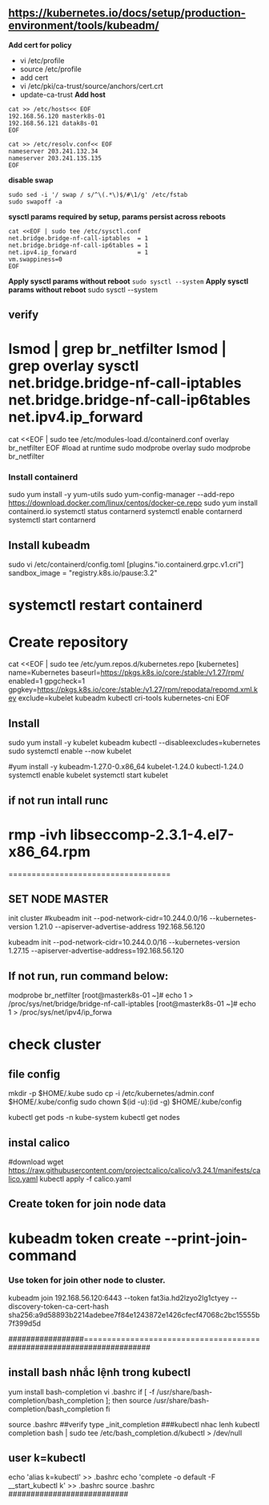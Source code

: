 ## https://kubernetes.io/docs/setup/production-environment/tools/kubeadm/
**Add cert for policy**
- vi /etc/profile
- source /etc/profile
- add cert
- vi /etc/pki/ca-trust/source/anchors/cert.crt
- update-ca-trust
**Add host**
```
cat >> /etc/hosts<< EOF
192.168.56.120 masterk8s-01
192.168.56.121 datak8s-01
EOF
```
```
cat >> /etc/resolv.conf<< EOF
nameserver 203.241.132.34
nameserver 203.241.135.135
EOF
```
**disable swap**
```
sudo sed -i '/ swap / s/^\(.*\)$/#\1/g' /etc/fstab 
sudo swapoff -a 
```
**sysctl params required by setup, params persist across reboots**
```
cat <<EOF | sudo tee /etc/sysctl.conf
net.bridge.bridge-nf-call-iptables  = 1
net.bridge.bridge-nf-call-ip6tables = 1
net.ipv4.ip_forward                 = 1
vm.swappiness=0
EOF
```
**Apply sysctl params without reboot**
`sudo sysctl --system`
**Apply sysctl params without reboot**
sudo sysctl --system
## verify 
lsmod | grep br_netfilter
lsmod | grep overlay
sysctl net.bridge.bridge-nf-call-iptables net.bridge.bridge-nf-call-ip6tables net.ipv4.ip_forward
===============
cat <<EOF | sudo tee /etc/modules-load.d/containerd.conf
overlay
br_netfilter
EOF
#load at runtime
sudo modprobe overlay
sudo modprobe br_netfilter

### Install containerd
sudo yum install -y yum-utils
sudo yum-config-manager --add-repo https://download.docker.com/linux/centos/docker-ce.repo
sudo yum install containerd.io
systemctl status contarnerd
systemctl enable contarnerd
systemctl start contarnerd
## Install kubeadm
sudo vi /etc/containerd/config.toml
[plugins."io.containerd.grpc.v1.cri"]
  sandbox_image = "registry.k8s.io/pause:3.2"

systemctl restart containerd
=====
# Create repository
cat <<EOF | sudo tee /etc/yum.repos.d/kubernetes.repo
[kubernetes]
name=Kubernetes
baseurl=https://pkgs.k8s.io/core:/stable:/v1.27/rpm/
enabled=1
gpgcheck=1
gpgkey=https://pkgs.k8s.io/core:/stable:/v1.27/rpm/repodata/repomd.xml.key
exclude=kubelet kubeadm kubectl cri-tools kubernetes-cni
EOF
## Install 
sudo yum install -y kubelet kubeadm kubectl --disableexcludes=kubernetes
sudo systemctl enable --now kubelet

#yum install -y kubeadm-1.27.0-0.x86_64 kubelet-1.24.0 kubectl-1.24.0
systemctl enable kubelet
systemctl start kubelet
## if not run intall  runc
rmp -ivh libseccomp-2.3.1-4.el7-x86_64.rpm
====================================================
===================================

## SET NODE MASTER
init cluster
#kubeadm init --pod-network-cidr=10.244.0.0/16 --kubernetes-version 1.21.0 --apiserver-advertise-address 192.168.56.120

kubeadm init --pod-network-cidr=10.244.0.0/16 --kubernetes-version 1.27.15 --apiserver-advertise-address=192.168.56.120
 ## If not run, run command below:
 modprobe br_netfilter
[root@masterk8s-01 ~]# echo 1 > /proc/sys/net/bridge/bridge-nf-call-iptables
[root@masterk8s-01 ~]# echo 1 > /proc/sys/net/ipv4/ip_forwa

# check cluster
## file config
mkdir -p $HOME/.kube
sudo cp -i /etc/kubernetes/admin.conf $HOME/.kube/config
sudo chown $(id -u):(id -g) $HOME/.kube/config

kubectl get pods -n kube-system
kubectl get nodes
## instal calico
#download 
wget  https://raw.githubusercontent.com/projectcalico/calico/v3.24.1/manifests/calico.yaml
kubectl apply -f calico.yaml
###
## Create token for join node data
kubeadm token create --print-join-command 
=========================================================================================
### Use token for join other node to cluster.
kubeadm join 192.168.56.120:6443 --token fat3ia.hd2lzyo2lg1ctyey --discovery-token-ca-cert-hash sha256:a9d58893b2214adebee7f84e1243872e1426cfecf47068c2bc15555b7f399d5d


#################======================================################################
## install bash nhắc lệnh trong kubectl 
yum install bash-completion
vi .bashrc
if [ -f /usr/share/bash-completion/bash_completion ]; then
    source /usr/share/bash-completion/bash_completion
fi

source .bashrc
##verify
type _init_completion
###kubectl nhac lenh
kubectl completion bash | sudo tee /etc/bash_completion.d/kubectl > /dev/null

## user k=kubectl
 echo 'alias k=kubectl' >> .bashrc
 echo 'complete -o default -F __start_kubectl k' >> .bashrc
 source .bashrc
 ###########################
